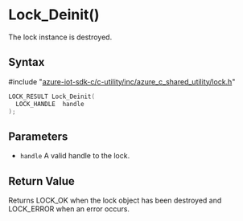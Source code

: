 # Lock_Deinit()

The lock instance is destroyed.

## Syntax

\#include "[azure-iot-sdk-c/c-utility/inc/azure_c_shared_utility/lock.h](../iot-c-ref-lock-h.md)"  
```C
LOCK_RESULT Lock_Deinit(
  LOCK_HANDLE  handle
);
```

## Parameters
* `handle` A valid handle to the lock.

## Return Value
Returns LOCK_OK when the lock object has been destroyed and LOCK_ERROR when an error occurs.

